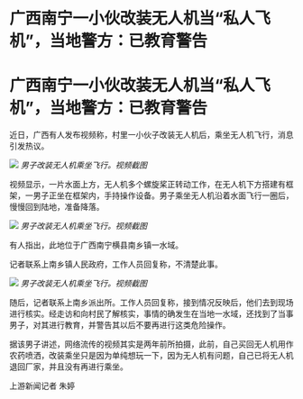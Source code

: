# 广西南宁一小伙改装无人机当“私人飞机”，当地警方：已教育警告

# 广西南宁一小伙改装无人机当“私人飞机”，当地警方：已教育警告

近日，广西有人发布视频称，村里一小伙子改装无人机后，乘坐无人机飞行，消息引发热议。

![](https://inews.gtimg.com/om_bt/OcaXfu8nMliUr0sYWyZucjAghzOqr8DuXR_uBNCzXgkrUAA/1000)
_男子改装无人机乘坐飞行。视频截图_

视频显示，一片水面上方，无人机多个螺旋桨正转动工作，在无人机下方搭建有框架，一男子正坐在框架内，手持操作设备。男子乘坐无人机沿着水面飞行一圈后，慢慢回到陆地，准备降落。

![](https://inews.gtimg.com/om_bt/Ozwky9LSqMsMp_CSpj5BvQGB6na1u1o5xpXBU8-TuhluoAA/1000)
_男子改装无人机乘坐飞行。视频截图_

有人指出，此地位于广西南宁横县南乡镇一水域。

记者联系上南乡镇人民政府，工作人员回复称，不清楚此事。

![](https://inews.gtimg.com/om_bt/OpjhQrLuKfhdpaQwoTDsXz-4kxEKVw-6dtD8u73lZNFHAAA/1000)
_男子改装无人机乘坐飞行。视频截图_

随后，记者联系上南乡派出所。工作人员回复称，接到情况反映后，他们去到现场进行核实。经走访和向村民了解核实，事情的确发生在当地一水域，还找到了当事男子，对其进行教育，并警告其以后不要再进行这类危险操作。

据该男子讲述，网络流传的视频其实是两年前所拍摄，此前，自己买回无人机用作农药喷洒，改装乘坐只是因为单纯想玩一下，因为无人机有问题，自己已将无人机退回厂家，并且没有再进行乘坐。

上游新闻记者 朱婷


